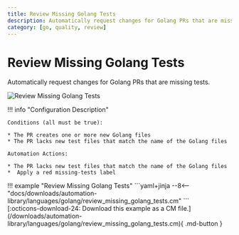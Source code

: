```yaml
---
title: Review Missing Golang Tests
description: Automatically request changes for Golang PRs that are missing tests.
category: [go, quality, review]
---
```

# Review Missing Golang Tests

<!-- --8<-- [start:example]-->

Automatically request changes for Golang PRs that are missing tests.

![Review Missing Golang Tests](/automations/languages/golang/review-missing-golang-tests/review-missing-golang-tests.png)

!!! info "Configuration Description"

    Conditions (all must be true):

    * The PR creates one or more new Golang files
    * The PR lacks new test files that match the name of the Golang files

    Automation Actions:

    * The PR lacks new test files that match the name of the Golang files
    *  Apply a red missing-tests label

<div class="automationExample" markdown="1">
!!! example "Review Missing Golang Tests"
    ```yaml+jinja
    --8<-- "docs/downloads/automation-library/languages/golang/review_missing_golang_tests.cm"
    ```
    <div class="result" markdown>
      <span>
      [:octicons-download-24: Download this example as a CM file.](/downloads/automation-library/languages/golang/review_missing_golang_tests.cm){ .md-button }
      </span>
    </div>
<!-- --8<-- [end:example]-->
